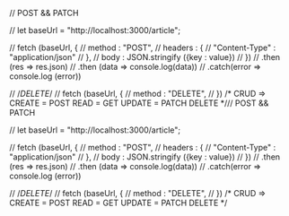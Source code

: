 // POST && PATCH 

// let baseUrl = "http://localhost:3000/article";

// fetch (baseUrl, {
//     method : "POST",
//     headers : {
//         "Content-Type" : "application/json"
//     },
//     body : JSON.stringify ({key : value})
// })
// .then (res => res.json)
// .then (data => console.log(data)) 
// .catch(error => console.log (error))

// /*DELETE*/
// fetch (baseUrl, {
//     method : "DELETE",
// })
/*
CRUD =>
    CREATE = POST
READ = GET
UPDATE = PATCH
DELETE
*/// POST && PATCH 

// let baseUrl = "http://localhost:3000/article";

// fetch (baseUrl, {
//     method : "POST",
//     headers : {
//         "Content-Type" : "application/json"
//     },
//     body : JSON.stringify ({key : value})
// })
// .then (res => res.json)
// .then (data => console.log(data)) 
// .catch(error => console.log (error))

// /*DELETE*/
// fetch (baseUrl, {
//     method : "DELETE",
// })
/*
CRUD =>
    CREATE = POST
READ = GET
UPDATE = PATCH
DELETE
*/